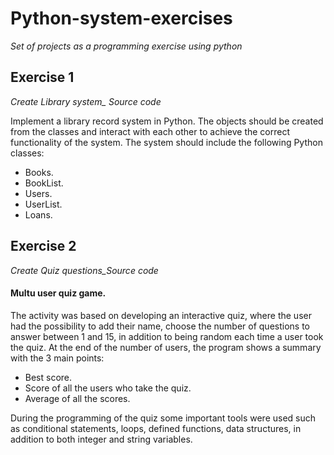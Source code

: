 # Python-system-exercises
*Set of projects as a programming exercise using python*
## Exercise 1
*Create Library system_ Source code* 

Implement a library record system in Python. The objects should be created from the classes and interact with each other to achieve the correct functionality of the system. The system should include the following Python classes:
- Books.
- BookList.
- Users.
- UserList.
- Loans.
## Exercise 2
*Create Quiz questions_Source code*

#### Multu user quiz game.
The activity was based on developing an interactive quiz, where the user had the possibility to add their name, choose the number of questions to answer between 1 and 15, in addition to being random each time a user took the quiz. At the end of the number of users, the program shows a summary with the 3 main points:

- Best score.
- Score of all the users who take the quiz.
- Average of all the scores. <br>

During the programming of the quiz some important tools were used such as conditional statements, loops, defined functions, data structures, in addition to both integer and string variables.
